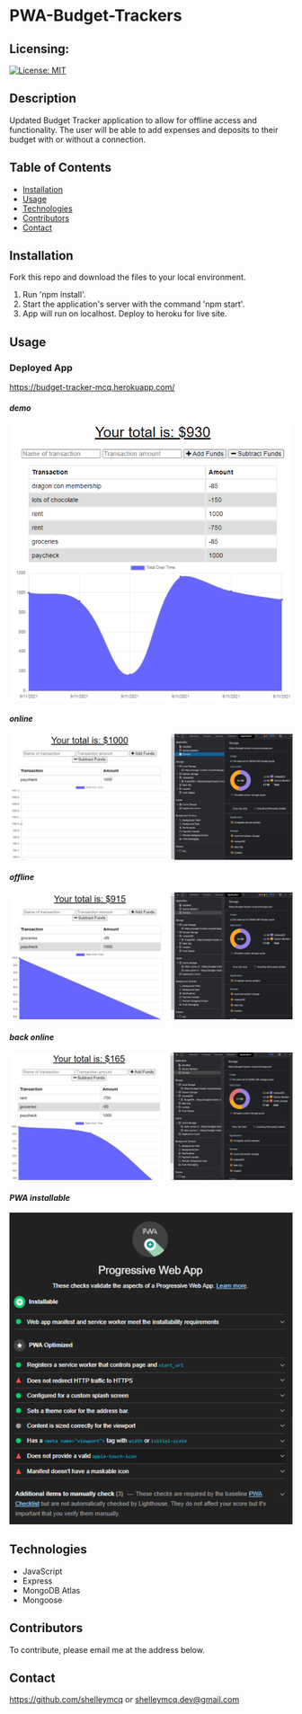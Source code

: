 # PWA-Budget-Trackers

## Licensing:
[![License: MIT](https://img.shields.io/badge/License-MIT-yellow.svg)](https://opensource.org/licenses/MIT)
## Description
Updated Budget Tracker application to allow for offline access and functionality. The user will be able to add expenses and deposits to their budget with or without a connection.
## Table of Contents
* [Installation](#Installation)
* [Usage](#Usage)
* [Technologies](#Technologies)
* [Contributors](#Contributors)
* [Contact](#Contact)
## Installation
Fork this repo and download the files to your local environment. 

1. Run 'npm install'.
2. Start the application's server with the command 'npm start'.
3. App will run on localhost. Deploy to heroku for live site.
## Usage

### Deployed App
https://budget-tracker-mcq.herokuapp.com/
#### _demo_
![homepage](./public/assets/images/demo.png)
#### _online_
![homepage](./public/assets/images/online.png)
#### _offline_
![homepage](./public/assets/images/offline.png)
#### _back online_
![homepage](./public/assets/images/backonline.png)
#### _PWA installable_
![homepage](./public/assets/images/pwa.png)

## Technologies
* JavaScript
* Express
* MongoDB Atlas
* Mongoose
## Contributors
To contribute, please email me at the address below.
## Contact 
https://github.com/shelleymcq or shelleymcq.dev@gmail.com